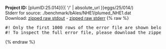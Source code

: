 **Project ID:** [plumID:25.014]({{ '/' | absolute_url }}eggs/25/014/)  
Stderr for source:  ./benchmark/bAIes/NHE1/plumed_NHE1.dat   
Download: [zipped raw stdout](plumed_NHE1.dat.plumed.stdout.txt.zip) - [zipped raw stderr](plumed_NHE1.dat.plumed.stderr.txt.zip) 
{% raw %}
<pre>
#! Only the first 1000 rows of the error file are shown below
#! To inspect the full error file, please download the zipped raw stderr file above
</pre>
{% endraw %}
